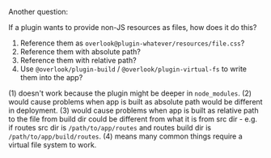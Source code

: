 Another question:

If a plugin wants to provide non-JS resources as files, how does it do this?

1. Reference them as `overlook@plugin-whatever/resources/file.css`?
2. Reference them with absolute path?
3. Reference them with relative path?
4. Use `@overlook/plugin-build` / `@overlook/plugin-virtual-fs` to write them into the app?

(1) doesn't work because the plugin might be deeper in `node_modules`.
(2) would cause problems when app is built as absolute path would be different in deployment.
(3) would cause problems when app is built as relative path to the file from build dir could be different from what it is from src dir - e.g. if routes src dir is `/path/to/app/routes` and routes build dir is `/path/to/app/build/routes`.
(4) means many common things require a virtual file system to work.

